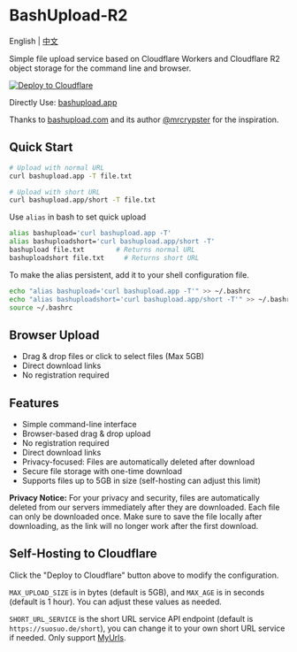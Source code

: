 # BashUpload-R2

English | [中文](README-zh.md)

Simple file upload service based on Cloudflare Workers and Cloudflare R2 object storage for the command line and browser.

[![Deploy to Cloudflare](https://deploy.workers.cloudflare.com/button)](https://deploy.workers.cloudflare.com/?url=https://github.com/zacharykka/bashupload)


Directly Use: [bashupload.app](https://bashupload.app)

Thanks to [bashupload.com](https://bashupload.com) and its author [@mrcrypster](https://github.com/mrcrypster) for the inspiration.

## Quick Start

```sh
# Upload with normal URL
curl bashupload.app -T file.txt

# Upload with short URL
curl bashupload.app/short -T file.txt
```

Use `alias` in bash to set quick upload

```sh
alias bashupload='curl bashupload.app -T'
alias bashuploadshort='curl bashupload.app/short -T'
bashupload file.txt        # Returns normal URL
bashuploadshort file.txt     # Returns short URL
```

To make the alias persistent, add it to your shell configuration file.

```sh
echo "alias bashupload='curl bashupload.app -T'" >> ~/.bashrc
echo "alias bashuploadshort='curl bashupload.app/short -T'" >> ~/.bashrc
source ~/.bashrc
```

## Browser Upload

- Drag & drop files or click to select files (Max 5GB)
- Direct download links
- No registration required

## Features

- Simple command-line interface
- Browser-based drag & drop upload
- No registration required
- Direct download links
- Privacy-focused: Files are automatically deleted after download
- Secure file storage with one-time download
- Supports files up to 5GB in size (self-hosting can adjust this limit)


**Privacy Notice:** For your privacy and security, files are automatically deleted from our servers immediately after they are downloaded. Each file can only be downloaded once. Make sure to save the file locally after downloading, as the link will no longer work after the first download.

## Self-Hosting to Cloudflare

Click the "Deploy to Cloudflare" button above to modify the configuration.

`MAX_UPLOAD_SIZE` is in bytes (default is 5GB), and `MAX_AGE` is in seconds (default is 1 hour). You can adjust these values as needed.

`SHORT_URL_SERVICE` is the short URL service API endpoint (default is `https://suosuo.de/short`), you can change it to your own short URL service if needed. Only support [MyUrls](https://github.com/CareyWang/MyUrls).
